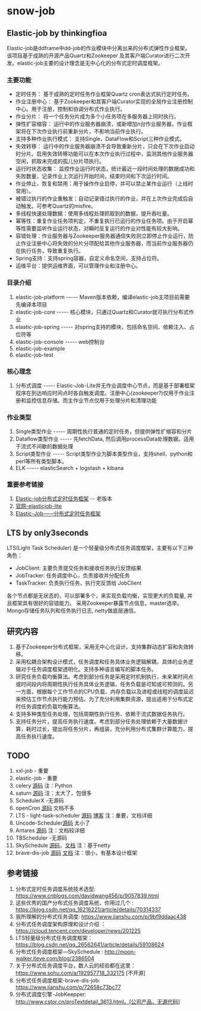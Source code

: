# snow-job

## Elastic-job by thinkingfioa
Elastic-job是ddframe中dd-job的作业模块中分离出来的分布式弹性作业框架。该项目基于成熟的开源产品Quartz和Zookeeper
及其客户端Curator进行二次开发。elastic-job主要的设计理念是无中心化的分布式定时调度框架。

### 主要功能
- 定时任务： 基于成熟的定时任务作业框架Quartz cron表达式执行定时任务。
- 作业注册中心： 基于Zookeeper和其客户端Curator实现的全局作业注册控制中心。用于注册，控制和协调分布式作业执行。
- 作业分片： 将一个任务分片成为多个小任务项在多服务器上同时执行。
- 弹性扩容缩容： 运行中的作业服务器崩溃，或新增加n台作业服务器，作业框架将在下次作业执行前重新分片，不影响当前作业执行。
- 支持多种作业执行模式： 支持Single，DataFlow和Script三种作业模式。
- 失效转移： 运行中的作业服务器崩溃不会导致重新分片，只会在下次作业启动时分片。启用失效转移功能可以在本次作业执行过程中，监测其他作业服务器空闲，抓取未完成的孤儿分片项执行。
- 运行时状态收集： 监控作业运行时状态，统计最近一段时间处理的数据成功和失败数量，记录作业上次运行开始时间，结束时间和下次运行时间。
- 作业停止，恢复和禁用：用于操作作业启停，并可以禁止某作业运行（上线时常用）。
- 被错过执行的作业重触发：自动记录错过执行的作业，并在上次作业完成后自动触发。可参考Quartz的misfire。
- 多线程快速处理数据：使用多线程处理抓取到的数据，提升吞吐量。
- 幂等性：重复作业任务项判定，不重复执行已运行的作业任务项。由于开启幂等性需要监听作业运行状态，对瞬时反复运行的作业对性能有较大影响。
- 容错处理：作业服务器与Zookeeper服务器通信失败则立即停止作业运行，防止作业注册中心将失效的分片分项配给其他作业服务器，而当前作业服务器仍在执行任务，导致重复执行。
- Spring支持：支持spring容器，自定义命名空间，支持占位符。
- 运维平台：提供运维界面，可以管理作业和注册中心。

### 目录介绍
1. elastic-job-platform ----- Maven版本依赖，编译elastic-job主项目前需要先编译本项目
1. elastic-job-core ----- 核心模块，只通过Quartz和Curator就可执行分布式作业
2. elastic-job-spring ----- 对spring支持的模块，包括命名空间、依赖注入、占位符等
3. elastic-job-console ----- web控制台
4. elastic-job-example 
5. elastic-job-test

### 核心理念
1. 分布式调度 ----- Elastic-Job-Lite并无作业调度中心节点，而是基于部署框架程序在到达响应时间点时各自触发调度。注册中心(zookeeper?)仅用于作业注册和监控信息存储。而主作业节点仅用于处理分片和清理功能

### 作业类型
1. Single类型作业 ----- 周期性执行普通的定时任务，但提供弹性扩缩容和分片
2. Dataflow类型作业 ----- 先fetchData, 然后调用processData处理数据。适用于流式不间歇的数据处理
3. Script类型作业  ----- Script类型作业为脚本类型作业，支持shell、python和perl等所有类型脚本。
4. ELK ----- elasticSearch + logstash + kibana 

### 重要参考链接
1. [Elastic-job分布式定时任务框架](https://www.cnblogs.com/wyb628/p/7682580.html)  -- 老版本
2. [官网-elasticjob-lite](http://elasticjob.io/docs/elastic-job-lite/00-overview/)
3. [Elastic-Job——分布式定时任务框架](https://blog.csdn.net/u014401141/article/details/78676248)

## LTS by only3seconds
LTS(Light Task Scheduler) 是一个轻量级分布式任务调度框架，主要有以下三种角色：

- JobClient: 	主要负责提交任务和接收任务执行反馈结果
- JobTracker: 任务调度中心，负责接收并分配任务
- TaskTracker: 负责执行任务，执行完反馈给 JobClient

各个节点都是无状态的，可以部署多个，来实现负载均衡，实现更大的负载量, 并且框架具有很好的容错能力。 采用Zookeeper暴露节点信息，master选举。Mongo存储任务队列和任务执行日志, netty做底层通信。



## 研究内容
1.	基于Zookeeper分布式框架，采用无中心化设计。支持集群动态扩容和失效转移。
2.	采用松耦合架构设计模式，任务调度和任务具体业务逻辑解耦，具体的业务逻辑对于任务调度框架透明化。支持多种语言编写的脚本任务。
3.	研究任务负载均衡算法。考虑到部分任务是采用定时机制执行，未来某时间点或时间段内将周期性执行任务具体业务逻辑，任务负载是可知或可预测的。另一方面，根据每个工作节点的CPU负载、内存负载以及进程或线程的调度延迟来预估工作节点执行能力预估。为了充分利用集群资源，提出适用于分布式定时任务调度的负载均衡算法。
4.	支持多种类型任务处理，包括周期性执行任务、依赖于流式数据任务执行。
5.	支持任务分片，提高任务执行速度。考虑到部分任务处理依赖于大量数据计算，耗时过长，提出将任务分片，再组装，充分利用分布式集群计算能力，提高任务执行速度。


## TODO 

1. xxl-job - 重要
2. elastic-job   - 重要
3. celery [源码](https://github.com/celery/celery) 注：Python
4. saturn [源码](https://github.com/vipshop/Saturn) 注：太大了，包很多
5. SchedulerX -无源码
6. openCron [源码](https://github.com/ckxlovezqq/opencron) 文档不多
7. LTS - light-task-scheduler [源码](https://github.com/ltsopensource/light-task-scheduler) [博客](https://blog.csdn.net/qq_26562641/article/details/59108624) 注：重要，文档详细 
8. Uncode-Scheduler[源码](https://github.com/uncodecn/uncode-schedule) 太小了
9. Antares [源码](https://github.com/ihaolin/antares) 注：文档较详细
10. TBScheduler -无源码
11. SkySchedule [源码](https://github.com/gantianxing/skySchedule)，[文档](http://moon-walker.iteye.com/blog/2386504) 注：基于netty
12. brave-dis-job [源码](https://github.com/zhangjun075/brave-dis-job) [文档](https://www.jianshu.com/p/72658c73bc77) 注：很小，有基本设计框架

## 参考链接 
1. 分布式定时任务调度系统技术选型: https://www.cnblogs.com/davidwang456/p/9057839.html
2. 这些优秀的国产分布式任务调度系统，你用过几个 : https://blog.csdn.net/qq_16216221/article/details/70314337
3. 我所理解的分布式任务调度: https://www.jianshu.com/p/9bf9ddaac438
4. 分布式任务调度架构原理和设计介绍 ： https://cloud.tencent.com/developer/news/201225
5. LTS轻量级分布式任务调度框架：https://blog.csdn.net/qq_26562641/article/details/59108624
6. 分布式任务调度框架—SkySchedule : http://moon-walker.iteye.com/blog/2386504
7. 关于分布式任务调度平台，数人云的经验都在这里：https://www.sohu.com/a/192957718_332175 [不开源]
8. 分布式任务调度框架-brave-dis-job: https://www.jianshu.com/p/72658c73bc77
9. 分布式调度引擎-JobKeepper:  http://www.cstor.cn/proTextdetail_3613.html。[公司产品，无源代码]


